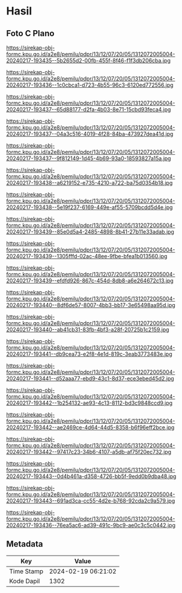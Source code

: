 # Hasil

## Foto C Plano

https://sirekap-obj-formc.kpu.go.id/a2e8/pemilu/pdpr/13/12/07/20/05/1312072005004-20240217-193435--5b2655d2-00fb-455f-8f46-f1f3db206cba.jpg

https://sirekap-obj-formc.kpu.go.id/a2e8/pemilu/pdpr/13/12/07/20/05/1312072005004-20240217-193436--1c0cbca1-d723-4b55-96c3-6120ed772556.jpg

https://sirekap-obj-formc.kpu.go.id/a2e8/pemilu/pdpr/13/12/07/20/05/1312072005004-20240217-193437--65d88177-d2fa-4b03-8e71-15cbd93feca4.jpg

https://sirekap-obj-formc.kpu.go.id/a2e8/pemilu/pdpr/13/12/07/20/05/1312072005004-20240217-193437--04a3c516-4019-4f28-84ba-473927dea41d.jpg

https://sirekap-obj-formc.kpu.go.id/a2e8/pemilu/pdpr/13/12/07/20/05/1312072005004-20240217-193437--9f812149-1d45-4b69-93a0-18593827a15a.jpg

https://sirekap-obj-formc.kpu.go.id/a2e8/pemilu/pdpr/13/12/07/20/05/1312072005004-20240217-193438--a6219152-e735-4210-a722-ba75d0354b18.jpg

https://sirekap-obj-formc.kpu.go.id/a2e8/pemilu/pdpr/13/12/07/20/05/1312072005004-20240217-193438--5e19f237-6169-449e-af55-5709bcdd5d4e.jpg

https://sirekap-obj-formc.kpu.go.id/a2e8/pemilu/pdpr/13/12/07/20/05/1312072005004-20240217-193439--85e0d5a4-2485-4898-8b41-27b11e33adab.jpg

https://sirekap-obj-formc.kpu.go.id/a2e8/pemilu/pdpr/13/12/07/20/05/1312072005004-20240217-193439--1305fffd-02ac-48ee-9fbe-bfea1b013560.jpg

https://sirekap-obj-formc.kpu.go.id/a2e8/pemilu/pdpr/13/12/07/20/05/1312072005004-20240217-193439--efdfd926-867c-454d-8db8-a6e264672c13.jpg

https://sirekap-obj-formc.kpu.go.id/a2e8/pemilu/pdpr/13/12/07/20/05/1312072005004-20240217-193440--8df6de57-8007-4bb3-bb17-3e65498aa95d.jpg

https://sirekap-obj-formc.kpu.go.id/a2e8/pemilu/pdpr/13/12/07/20/05/1312072005004-20240217-193440--ab41cb31-83fb-4bf3-a28f-20725b1c2159.jpg

https://sirekap-obj-formc.kpu.go.id/a2e8/pemilu/pdpr/13/12/07/20/05/1312072005004-20240217-193441--db9cea73-e2f8-4e1d-819c-3eab3773483e.jpg

https://sirekap-obj-formc.kpu.go.id/a2e8/pemilu/pdpr/13/12/07/20/05/1312072005004-20240217-193441--d52aaa77-ebd9-43c1-8d37-ece3ebed45d2.jpg

https://sirekap-obj-formc.kpu.go.id/a2e8/pemilu/pdpr/13/12/07/20/05/1312072005004-20240217-193442--1b254132-ae93-4c13-8112-bd3c9848ccd9.jpg

https://sirekap-obj-formc.kpu.go.id/a2e8/pemilu/pdpr/13/12/07/20/05/1312072005004-20240217-193442--ae2469ce-4d64-44d5-8358-b6f96eff2bce.jpg

https://sirekap-obj-formc.kpu.go.id/a2e8/pemilu/pdpr/13/12/07/20/05/1312072005004-20240217-193442--97417c23-34b6-4107-a5db-af75f20ec732.jpg

https://sirekap-obj-formc.kpu.go.id/a2e8/pemilu/pdpr/13/12/07/20/05/1312072005004-20240217-193443--0d4b461a-d358-4726-bb5f-9edd0b9dba48.jpg

https://sirekap-obj-formc.kpu.go.id/a2e8/pemilu/pdpr/13/12/07/20/05/1312072005004-20240217-193443--691ad3ca-cc55-4d2e-b768-92cda2c9a579.jpg

https://sirekap-obj-formc.kpu.go.id/a2e8/pemilu/pdpr/13/12/07/20/05/1312072005004-20240217-193436--76ea5ac6-ad39-491c-9bc9-ae0c3c5c0442.jpg


## Metadata

| Key        | Value               |
| ---------- | ------------------- |
| Time Stamp | 2024-02-19 06:21:02 |
| Kode Dapil | 1302                |



